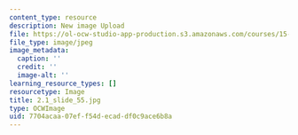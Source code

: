 ```yaml
---
content_type: resource
description: New image Upload
file: https://ol-ocw-studio-app-production.s3.amazonaws.com/courses/15-s21-nuts-and-bolts-of-business-plans-january-iap-2014/7704acaa07eff54decaddf0c9ace6b8a_2.1_slide_55.jpg
file_type: image/jpeg
image_metadata:
  caption: ''
  credit: ''
  image-alt: ''
learning_resource_types: []
resourcetype: Image
title: 2.1_slide_55.jpg
type: OCWImage
uid: 7704acaa-07ef-f54d-ecad-df0c9ace6b8a
---
```

